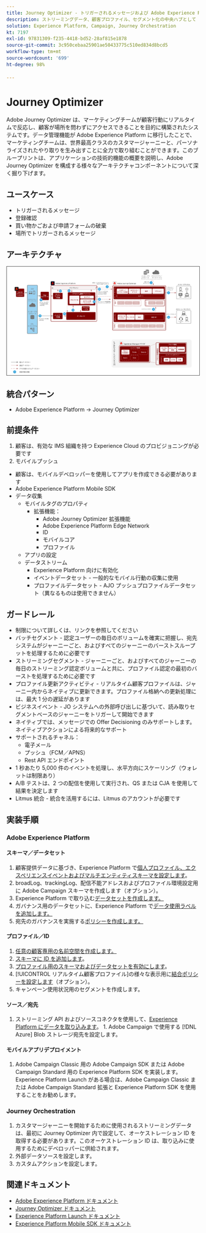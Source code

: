 ```yaml
---
title: Journey Optimizer - トリガーされるメッセージおよび Adobe Experience Platform ブループリント
description: ストリーミングデータ、顧客プロファイル、セグメント化の中央ハブとして Adobe Experience Platform を使用して、トリガーされるメッセージとエクスペリエンスを実行します。
solution: Experience Platform, Campaign, Journey Orchestration
kt: 7197
exl-id: 97831309-f235-4418-bd52-28af815e1878
source-git-commit: 3c950cebaa25901ae50433775c510ed834d8bcd5
workflow-type: tm+mt
source-wordcount: '699'
ht-degree: 98%

---
```


# Journey Optimizer

Adobe Journey Optimizer は、マーケティングチームが顧客行動にリアルタイムで反応し、顧客が場所を問わずにアクセスできることを目的に構築されたシステムです。データ管理機能が Adobe Experience Platform に移行したことで、マーケティングチームは、世界最高クラスのカスタマージャーニーと、パーソナライズされたやり取りを生み出すことに全力で取り組むことができます。このブループリントは、アプリケーションの技術的機能の概要を説明し、Adobe Journey Optimizer を構成する様々なアーキテクチャコンポーネントについて深く掘り下げます。

## ユースケース

* トリガーされるメッセージ
* 登録確認
* 買い物かごおよび申請フォームの破棄
* 場所でトリガーされるメッセージ

## アーキテクチャ

<img src="assets/journey-optimizer.png" alt="トリガーされるメッセージおよび Adobe Experience Platform ブループリントの参照アーキテクチャ" style="border:1px solid #4a4a4a" />

## 統合パターン

* Adobe Experience Platform -> Journey Optimizer

## 前提条件

1. 顧客は、有効な IMS 組織を持つ Experience Cloud のプロビジョニングが必要です
1. モバイルプッシュ

* 顧客は、モバイルデベロッパーを使用してアプリを作成できる必要があります
* Adobe Experience Platform Mobile SDK
* データ収集
   * モバイルタグのプロパティ
      * 拡張機能：
         * Adobe Journey Optimizer 拡張機能
         * Adobe Experience Platform Edge Network
         * ID
         * モバイルコア
         * プロファイル
   * アプリの設定
   * データストリーム
      * Experience Platform 向けに有効化
      * イベントデータセット - 一般的なモバイル行動の収集に使用
      * プロファイルデータセット - AJO プッシュプロファイルデータセット（異なるものは使用できません）

## ガードレール

* 制限について詳しくは、リンクを参照してください
* バッチセグメント - 認定ユーザーの毎日のボリュームを確実に把握し、宛先システムがジャーニーごと、およびすべてのジャーニーのバーストスループットを処理するために必要です
* ストリーミングセグメント - ジャーニーごと、およびすべてのジャーニーの毎日のストリーミング認定ボリュームと共に、プロファイル認定の最初のバーストを処理するために必要です
* プロファイル更新アクティビティ - リアルタイム顧客プロファイルは、ジャーニー内からネイティブに更新できます。プロファイル格納への更新処理には、最大 1 分の遅延があります
* ビジネスイベント - JO システムへの外部呼び出しに基づいて、読み取りセグメントベースのジャーニーをトリガーして開始できます
* ネイティブでは、メッセージでの Offer Decisioning のみサポートします。ネイティブアクションによる将来的なサポート
* サポートされるチャネル：
   * 電子メール
   * プッシュ（FCM／APNS）
   * Rest API エンドポイント
* 1 秒あたり 5,000 件のイベントを処理し、水平方向にスケーリング（ウォレットは制限あり）
* A/B テストは、2 つの配信を使用して実行され、QS または CJA を使用して結果を決定します
* Litmus 統合 - 統合を活用するには、Litmus のアカウントが必要です

## 実装手順

### Adobe Experience Platform

#### スキーマ／データセット

1. 顧客提供データに基づき、Experience Platform で[個人プロファイル、エクスペリエンスイベントおよびマルチエンティティスキーマを設定します](https://experienceleague.adobe.com/?recommended=ExperiencePlatform-D-1-2021.1.xdm)。
1. broadLog、trackingLog、配信不能アドレスおよびプロファイル環境設定用に Adobe Campaign スキーマを作成します（オプション）。
1. Experience Platform で取り込む[データセットを作成します。](https://experienceleague.adobe.com/docs/platform-learn/tutorials/data-ingestion/create-datasets-and-ingest-data.html?lang=ja)
1. ガバナンス用のデータセットに、Experience Platform で[データ使用ラベルを追加します。](https://experienceleague.adobe.com/docs/platform-learn/tutorials/data-governance/classify-data-using-governance-labels.html?lang=ja)
1. 宛先のガバナンスを実施する[ポリシーを作成します。](https://experienceleague.adobe.com/docs/platform-learn/tutorials/data-governance/create-data-usage-policies.html?lang=ja)

#### プロファイル／ID

1. [任意の顧客専用の名前空間を作成します。](https://experienceleague.adobe.com/docs/platform-learn/tutorials/identities/label-ingest-and-verify-identity-data.html?lang=ja)
1. [スキーマに ID を追加します](https://experienceleague.adobe.com/docs/platform-learn/tutorials/identities/label-ingest-and-verify-identity-data.html)。
1. [プロファイル用のスキーマおよびデータセットを有効にします](https://experienceleague.adobe.com/docs/platform-learn/tutorials/profiles/bring-data-into-the-real-time-customer-profile.html?lang=ja)。
1. [!UICONTROL リアルタイム顧客プロファイル]の様々な表示用に[結合ポリシーを設定します](https://experienceleague.adobe.com/docs/platform-learn/tutorials/profiles/create-merge-policies.html?lang=ja)（オプション）。
1. キャンペーン使用状況用のセグメントを作成します。

#### ソース／宛先

1. ストリーミング API およびソースコネクタを使用して、[Experience Platform にデータを取り込みます](https://experienceleague.adobe.com/?recommended=ExperiencePlatform-D-1-2020.1.dataingestion&amp;lang=ja)。 1. Adobe Campaign で使用する [!DNL Azure] Blob ストレージ宛先を設定します。

#### モバイルアプリデプロイメント

1. Adobe Campaign Classic 用の Adobe Campaign SDK または Adobe Campaign Standard 用の Experience Platform SDK を実装します。Experience Platform Launch がある場合は、Adobe Campaign Classic または Adobe Campaign Standard 拡張と Experience Platform SDK を使用することをお勧めします。


### Journey Orchestration

1. カスタマージャーニーを開始するために使用されるストリーミングデータは、最初に Journey Optimizer 内で設定して、オーケストレーション ID を取得する必要があります。このオーケストレーション ID は、取り込みに使用するためにデベロッパーに供給されます。
1. 外部データソースを設定します。
1. カスタムアクションを設定します。

## 関連ドキュメント

* [Adobe Experience Platform ドキュメント](https://experienceleague.adobe.com/docs/experience-platform.html?lang=ja)
* [Journey Optimizer ドキュメント](https://experienceleague.adobe.com/docs/journey-orchestration.html?lang=ja)
* [Experience Platform Launch ドキュメント](https://experienceleague.adobe.com/docs/launch.html?lang=ja)
* [Experience Platform Mobile SDK ドキュメント](https://experienceleague.adobe.com/docs/mobile.html?lang=ja)
